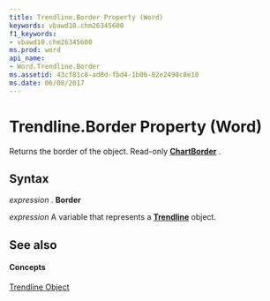 ```yaml
---
title: Trendline.Border Property (Word)
keywords: vbawd10.chm26345600
f1_keywords:
- vbawd10.chm26345600
ms.prod: word
api_name:
- Word.Trendline.Border
ms.assetid: 43cf81c8-ad8d-fbd4-1b06-82e2490c8e10
ms.date: 06/08/2017
---
```



# Trendline.Border Property (Word)

Returns the border of the object. Read-only **[ChartBorder](chartborder-object-word.md)** .


## Syntax

 _expression_ . **Border**

 _expression_ A variable that represents a **[Trendline](trendline-object-word.md)** object.


## See also


#### Concepts


[Trendline Object](trendline-object-word.md)

